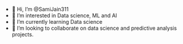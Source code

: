 - 👋 Hi, I’m @SamiJain311
- 👀 I’m interested in Data science, ML and AI
- 🌱 I’m currently learning Data science
- 💞️ I’m looking to collaborate on data science and predictive analysis projects. 


<!---
SamiJain311/SamiJain311 is a ✨ special ✨ repository because its `README.md` (this file) appears on your GitHub profile.
You can click the Preview link to take a look at your changes.
--->
